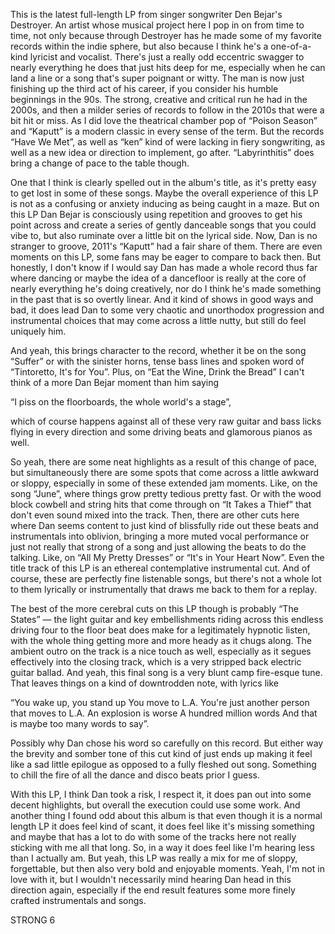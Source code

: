 This is the latest full-length LP from singer songwriter Den Bejar's Destroyer. An artist whose musical project here I pop in on from time to time, not only because through Destroyer has he made some of my favorite records within the indie sphere, but also because I think he's a one-of-a-kind lyricist and vocalist. There's just a really odd eccentric swagger to nearly everything he does that just hits deep for me, especially when he can land a line or a song that's super poignant or witty. The man is now just finishing up the third act of his career, if you consider his humble beginnings in the 90s. The strong, creative and critical run he had in the 2000s, and then a milder series of records to follow in the 2010s that were a bit hit or miss. As I did love the theatrical chamber pop of “Poison Season” and “Kaputt” is a modern classic in every sense of the term. But the records “Have We Met”, as well as “ken” kind of were lacking in fiery songwriting, as well as a new idea or direction to implement, go after. “Labyrinthitis” does bring a change of pace to the table though.

One that I think is clearly spelled out in the album's title, as it's pretty easy to get lost in some of these songs. Maybe the overall experience of this LP is not as a confusing or anxiety inducing as being caught in a maze. But on this LP Dan Bejar is consciously using repetition and grooves to get his point across and create a series of gently danceable songs that you could vibe to, but also ruminate over a little bit on the lyrical side. Now, Dan is no stranger to groove, 2011's “Kaputt” had a fair share of them. There are even moments on this LP, some fans may be eager to compare to back then. But honestly, I don't know if I would say Dan has made a whole record thus far where dancing or maybe the idea of a dancefloor is really at the core of nearly everything he's doing creatively, nor do I think he's made something in the past that is so overtly linear. And it kind of shows in good ways and bad, it does lead Dan to some very chaotic and unorthodox progression and instrumental choices that may come across a little nutty, but still do feel uniquely him.

And yeah, this brings character to the record, whether it be on the song “Suffer” or with the sinister horns, tense bass lines and spoken word of “Tintoretto, It's for You”. Plus, on “Eat the Wine, Drink the Bread” I can't think of a more Dan Bejar moment than him saying

“I piss on the floorboards, the whole world's a stage”,

which of course happens against all of these very raw guitar and bass licks flying in every direction and some driving beats and glamorous pianos as well.

So yeah, there are some neat highlights as a result of this change of pace, but simultaneously there are some spots that come across a little awkward or sloppy, especially in some of these extended jam moments. Like, on the song “June”, where things grow pretty tedious pretty fast. Or with the wood block cowbell and string hits that come through on “It Takes a Thief” that don't even sound mixed into the track. Then, there are other cuts here where Dan seems content to just kind of blissfully ride out these beats and instrumentals into oblivion, bringing a more muted vocal performance or just not really that strong of a song and just allowing the beats to do the talking. Like, on “All My Pretty Dresses” or “It's in Your Heart Now”. Even the title track of this LP is an ethereal contemplative instrumental cut. And of course, these are perfectly fine listenable songs, but there's not a whole lot to them lyrically or instrumentally that draws me back to them for a replay.

The best of the more cerebral cuts on this LP though is probably “The States” — the light guitar and key embellishments riding across this endless driving four to the floor beat does make for a legitimately hypnotic listen, with the whole thing getting more and more heady as it chugs along. The ambient outro on the track is a nice touch as well, especially as it segues effectively into the closing track, which is a very stripped back electric guitar ballad. And yeah, this final song is a very blunt camp fire-esque tune. That leaves things on a kind of downtrodden note, with lyrics like

“You wake up, you stand up
You move to L.A.
You're just another person that moves to L.A.
An explosion is worse
A hundred million words
And that is maybe too many words to say”.

Possibly why Dan chose his word so carefully on this record. But either way the brevity and somber tone of this cut kind of just ends up making it feel like a sad little epilogue as opposed to a fully fleshed out song. Something to chill the fire of all the dance and disco beats prior I guess.

With this LP, I think Dan took a risk, I respect it, it does pan out into some decent highlights, but overall the execution could use some work. And another thing I found odd about this album is that even though it is a normal length LP it does feel kind of scant, it does feel like it's missing something and maybe that has a lot to do with some of the tracks here not really sticking with me all that long. So, in a way it does feel like I'm hearing less than I actually am. But yeah, this LP was really a mix for me of sloppy, forgettable, but then also very bold and enjoyable moments. Yeah, I'm not in love with it, but I wouldn't necessarily mind hearing Dan head in this direction again, especially if the end result features some more finely crafted instrumentals and songs.

STRONG 6
